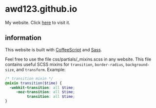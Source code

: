 # awd123.github.io
My website. Click [here](https://awd123.github.io) to visit it.

## information
This website is built with [CoffeeScript](http://coffeescript.org) and [Sass](http://sass-lang.com).

Feel free to use the file css/partials/\_mixins.scss in any website. This file contains useful SCSS mixins for `transition`, `border-radius`, `background-size`, and `transform`.
Example:
```scss
/* transition mixin */
@mixin transition($time) {
  -webkit-transition: all $time;
     -moz-transition: all $time;
          transition: all $time;
}
```
